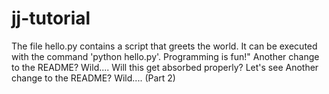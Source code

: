# jj-tutorial

The file hello.py contains a script that greets the world.
It can be executed with the command 'python hello.py'.
Programming is fun!"
Another change to the README? Wild....
Will this get absorbed properly? Let's see
Another change to the README? Wild.... (Part 2)

